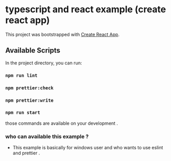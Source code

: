# typescript and react example (create react app)

This project was bootstrapped with [Create React App](https://github.com/facebook/create-react-app).

## Available Scripts

In the project directory, you can run:

### `npm run lint `

### `npm prettier:check `

### `npm prettier:write ` 

### `npm run start ` 

those commands are available on your development .

### who can available this example ?
- This example is basically for windows user and who wants to use eslint and prettier .
